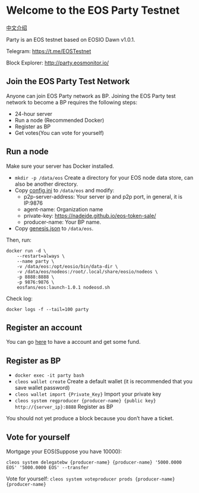 # Welcome to the EOS Party Testnet

[中文介绍](https://eosfans.io/wiki/eos-party-testnet)

Party is an EOS testnet based on EOSIO Dawn v1.0.1.

Telegram: https://t.me/EOSTestnet

Block Explorer: http://party.eosmonitor.io/

## Join the EOS Party Test Network

Anyone can join EOS Party network as BP. Joining the EOS Party test network to become a BP requires the following steps:

- 24-hour server
- Run a node (Recommended Docker)
- Register as BP
- Get votes(You can vote for yourself)

## Run a node

Make sure your server has Docker installed.

- `mkdir -p /data/eos` Create a directory for your EOS node data store, can also be another directory.
- Copy [config.ini](config.ini) to `/data/eos` and modify:
  - p2p-server-address: Your server ip and p2p port, in general, it is IP:9876
  - agent-name: Organization name
  - private-key: https://nadejde.github.io/eos-token-sale/
  - producer-name: Your BP name.
- Copy [genesis.json](genesis.json) to `/data/eos`.

Then, run:

```
docker run -d \
    --restart=always \
    --name party \
    -v /data/eos:/opt/eosio/bin/data-dir \
    -v /data/eos/nodeos:/root/.local/share/eosio/nodeos \
    -p 8888:8888 \
    -p 9876:9876 \
    eosfans/eos:launch-1.0.1 nodeosd.sh
```

Check log:

`docker logs -f --tail=100 party`

## Register an account

You can go [here](http://203.195.171.163:8081/) to have a account and get some fund.


## Register as BP

* `docker exec -it party bash`
* `cleos wallet create` Create a default wallet (it is recommended that you save wallet password)
* `cleos wallet import {Private_Key}` Import your private key
* `cleos system regproducer {producer-name} {public key} http://{server_ip}:8888` Register as BP

You should not yet produce a block because you don’t have a ticket.

## Vote for yourself

Mortgage your EOS(Suppose you have 10000):

`cleos system delegatebw {producer-name} {producer-name} '5000.0000 EOS' '5000.0000 EOS' --transfer`

Vote for yourself:
`cleos system voteproducer prods {producer-name} {producer-name}`
